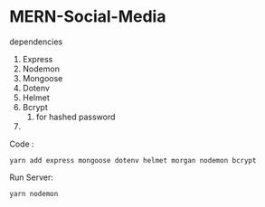 # MERN-Social-Media

dependencies

1. Express
2. Nodemon
3. Mongoose
4. Dotenv
5. Helmet
6. Bcrypt
   1. for hashed password
7. 

Code :

```
yarn add express mongoose dotenv helmet morgan nodemon bcrypt
```

Run Server:

```
yarn nodemon
```
